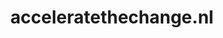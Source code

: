 ---
layout: post
title:  "acceleratethechange.nl"
internal_url:  "/dutchgov/acceleratethechange.nl.html"
categories: dutchgov
---